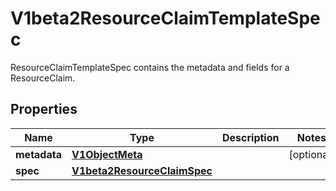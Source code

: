 

# V1beta2ResourceClaimTemplateSpec

ResourceClaimTemplateSpec contains the metadata and fields for a ResourceClaim.

## Properties

| Name | Type | Description | Notes |
|------------ | ------------- | ------------- | -------------|
|**metadata** | [**V1ObjectMeta**](V1ObjectMeta.md) |  |  [optional] |
|**spec** | [**V1beta2ResourceClaimSpec**](V1beta2ResourceClaimSpec.md) |  |  |




